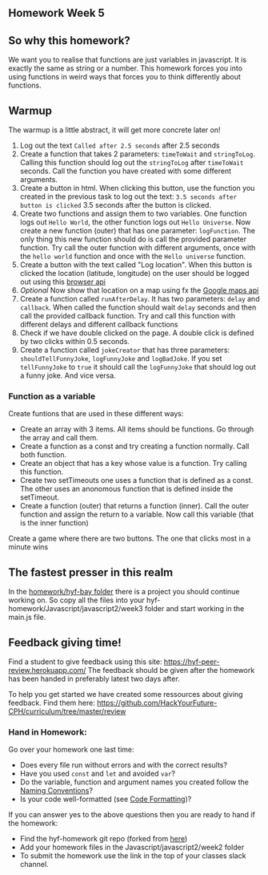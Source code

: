 ## Homework Week 5

## So why this homework?
We want you to realise that functions are just variables in javascript. It is exactly the same as string or a number. This homework forces you into using functions in weird ways that forces you to think differently about functions. 


## Warmup

The warmup is a little abstract, it will get more concrete later on!

1. Log out the text `Called after 2.5 seconds` after 2.5 seconds 
1. Create a function that takes 2 parameters: `timeToWait` and `stringToLog`. Calling this function should log out the `stringToLog` after `timeToWait` seconds. Call the function you have created with some different arguments. 
1. Create a button in html. When clicking this button, use the function you created in the previous task to log out the text: `3.5 seconds after button is clicked` 3.5 seconds after the button is clicked.
1. Create two functions and assign them to two variables. One function logs out `Hello World`, the other function logs out `Hello Universe`. Now create a new function (outer) that has one parameter: `logFunction`. The only thing this new function should do is call the provided parameter function. Try call the outer function with different arguments, once with the `hello world` function and once with the `Hello universe` function.
1. Create a button with the text called "Log location". When this button is clicked the location (latitude, longitude) on the user should be logged out using this [browser api](https://developer.mozilla.org/en-US/docs/Web/API/Geolocation_API) 
1. *Optional* Now show that location on a map using fx the [Google maps api]( https://developers.google.com/maps/documentation/javascript/tutorial)
1. Create a function called `runAfterDelay`. It has two parameters: `delay` and `callback`. When called the function should wait `delay` seconds and then call the provided callback function. Try and call this function with different delays and different callback functions
1. Check if we have double clicked on the page. A double click is defined by two clicks within 0.5 seconds. 
1. Create a function called `jokeCreator` that has three parameters: `shouldTellFunnyJoke`, `logFunnyJoke` and `logBadJoke`. If you set `tellFunnyJoke` to `true` it should call the `logFunnyJoke` that should log out a funny joke. And vice versa.

### Function as a variable
Create funtions that are used in these different ways:

- Create an array with 3 items. All items should be functions. Go through the array and call them.
- Create a function as a const and try creating a function normally. Call both function.
- Create an object that has a key whose value is a function. Try calling this function.
- Create two setTimeouts one uses a function that is defined as a const. The other uses an anonomous function that is defined inside the setTimeout.
- Create a function (outer) that returns a function (inner). Call the outer function and assign the return to a variable. Now call this variable (that is the inner function)


Create a game where there are two buttons. The one that clicks most in a minute wins

## The fastest presser in this realm


In the [homework/hyf-bay folder](homework/hyf-bay) there is a project you should continue working on. So copy all the files into your hyf-homework/Javascript/javascript2/week3 folder and start working in the main.js file. 

## Feedback giving time!
Find a student to give feedback using this site: https://hyf-peer-review.herokuapp.com/
The feedback should be given after the homework has been handed in preferably latest two days after. 

To help you get started we have created some ressources about giving feedback. Find them here: https://github.com/HackYourFuture-CPH/curriculum/tree/master/review

### Hand in Homework:
Go over your homework one last time:
- Does every file run without errors and with the correct results?
- Have you used `const` and `let` and avoided `var`?
- Do the variable, function and argument names you created follow the [Naming Conventions](https://github.com/HackYourFuture/fundamentals/blob/master/fundamentals/naming_conventions.md)?
- Is your code well-formatted (see [Code Formatting](https://github.com/HackYourFuture/fundamentals/blob/master/fundamentals/naming_conventions.md))?

If you can answer yes to the above questions then you are ready to hand if the homework:
* Find the hyf-homework git repo (forked from [here](https://github.com/HackYourFuture-CPH/hyf-homework))
* Add your homework files in the Javascript/javascript2/week2 folder
* To submit the homework use the link in the top of your classes slack channel. 